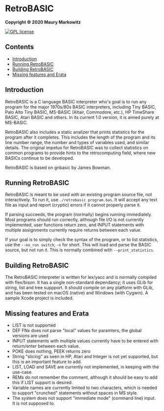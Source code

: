 RetroBASIC
=========

**Copyright © 2020 Maury Markowitz**

[![GPL license](http://img.shields.io/badge/license-GPL-brightgreen.svg)](https://opensource.org/licenses/gpl-license)

## Contents

* [Introduction](#introduction)
* [Running RetroBASIC](#running-retrobasic)
* [Building RetroBASIC](#building-retrobasic)
* [Missing features and Erata](#missing-features-and-erata)

## Introduction

RetroBASIC is a C language BASIC interpreter who's goal is to run any program for the major 1970s/80s BASIC interpreters, including Tiny BASIC, Palo Alto Tiny BASIC, MS-BASIC (Altair, Commodore, etc.), HP TimeShare BASIC, Atari BASIC and others. In its current 1.0 version, it is aimed purely at MS-BASIC.

RetroBASIC also includes a static analizer that prints statistics for the program after it completes. This includes the length of the program and its line number range, the number and types of variables used, and similar details. The original impetus for RetroBASIC was to collect statistics on common programs to provide hints to the retrocomputing field, where new BASICs continue to be developed.

RetroBASIC is based on gnbasic by James Bowman.
 
## Running RetroBASIC

RetroBASIC is meant to be used with an existing program source file, not interactively. To run it, use ```./retrobasic program.bas```. It will accept any text file as input and report (cryptic) errors if it cannot properly parse it.

If parsing succeeds, the program (normally) begins running immediately. Most programs should run correctly, although file I/O is not currently implemented, user functions return zero, and INPUT statements with multiple assignments currently require returns between each value.

If your goal is to simply check the syntax of the program, or to list statistics, use the `--no_run switch`, `-n` for short. This will load and parse the BASIC source, but not run it. This is normally combined with `--print_statistics`.

## Building RetroBASIC

The RetroBASIC interpreter is written for lex/yacc and is normally compiled with flex/bison. It has a single non-standard dependancy; it uses GLib for string, list and tree suppport. It should compile on any platform with GLib, and has been tested on macOS (native) and Windows (with Cygwin). A sample Xcode project is included.

## Missing features and Erata

* LIST is not supported
* DEF FNx does not parse "local" values for paramters, the global versions are used
* INPUT statements with multiple values currently have to be entered with return/enter between each value.
* POKE does nothing, PEEK returns zero
* String "slicing" as seen in HP, Atari and Integer is not yet supported, but this is an important feature to add.
* LIST, LOAD and SAVE are currently not implemented, in keeping with the use-case.
* REMs do not remember the comment, although it should be easy to add this if LIST support is desired.
* Variable names are currently limited to two characters, which is needed to support "crunched" statements without spaces in MS style.
* The system does not support "immediate mode" (command line) input. It is not supposed to.
